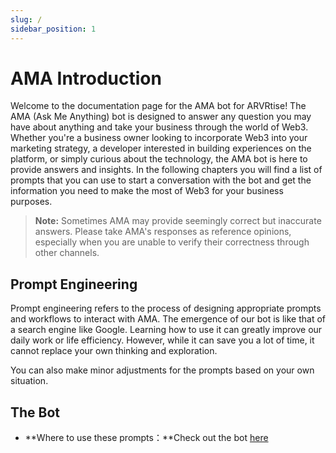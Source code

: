 ```yaml
---
slug: /
sidebar_position: 1
---
```


# AMA Introduction

Welcome to the documentation page for the AMA bot for ARVRtise! The AMA (Ask Me Anything) bot is designed to answer any question you may have about anything and take your business through the world of Web3. Whether you're a business owner looking to incorporate Web3 into your marketing strategy, a developer interested in building experiences on the platform, or simply curious about the technology, the AMA bot is here to provide answers and insights. In the following chapters you will find a list of prompts that you can use to start a conversation with the bot and get the information you need to make the most of Web3 for your business purposes.

> **Note:** Sometimes AMA may provide seemingly correct but inaccurate answers. Please take AMA's responses as reference opinions, especially when you are unable to verify their correctness through other channels.

## Prompt Engineering

Prompt engineering refers to the process of designing appropriate prompts and workflows to interact with AMA. The emergence of our bot is like that of a search engine like Google. Learning how to use it can greatly improve our daily work or life efficiency. However, while it can save you a lot of time, it cannot replace your own thinking and exploration.

You can also make minor adjustments for the prompts based on your own situation.

## The Bot

- **Where to use these prompts：**Check out the bot [here](https://ama.arvrtise.com)

